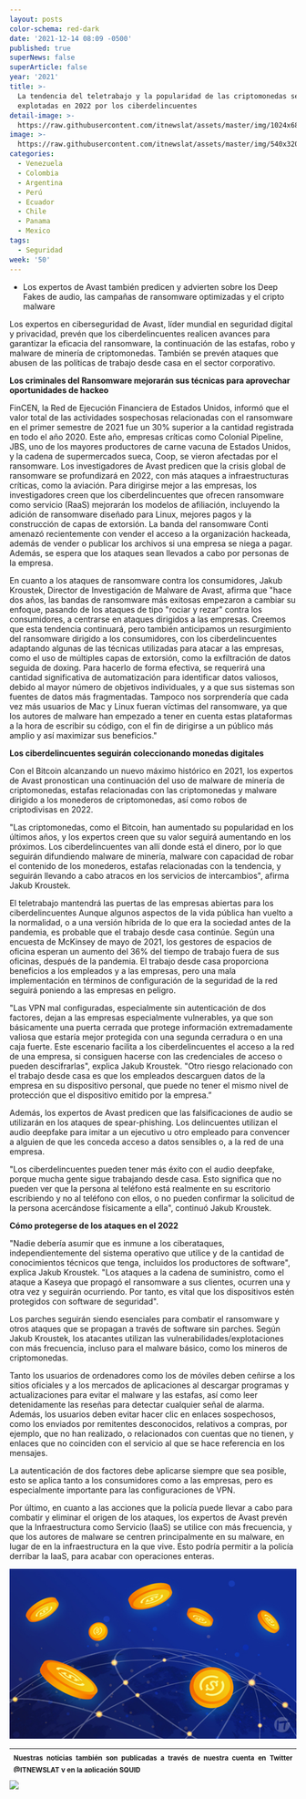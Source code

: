 ```yaml
---
layout: posts
color-schema: red-dark
date: '2021-12-14 08:09 -0500'
published: true
superNews: false
superArticle: false
year: '2021'
title: >-
  La tendencia del teletrabajo y la popularidad de las criptomonedas serán
  explotadas en 2022 por los ciberdelincuentes
detail-image: >-
  https://raw.githubusercontent.com/itnewslat/assets/master/img/1024x680/Criptocoins-g.jpg
image: >-
  https://raw.githubusercontent.com/itnewslat/assets/master/img/540x320/Criptocoins-p.jpg
categories:
  - Venezuela
  - Colombia
  - Argentina
  - Perú
  - Ecuador
  - Chile
  - Panama
  - Mexico
tags:
  - Seguridad
week: '50'
---
```

- Los expertos de Avast también predicen y advierten sobre los Deep Fakes de audio, las campañas de ransomware optimizadas y el cripto malware

Los expertos en ciberseguridad de Avast, líder mundial en seguridad digital y privacidad, prevén que los ciberdelincuentes realicen avances para garantizar la eficacia del ransomware, la continuación de las estafas, robo y malware de minería de criptomonedas. También se prevén ataques que abusen de las políticas de trabajo desde casa en el sector corporativo.

**Los criminales del Ransomware mejorarán sus técnicas para aprovechar oportunidades de hackeo**

FinCEN, la Red de Ejecución Financiera de Estados Unidos, informó que el valor total de las actividades sospechosas relacionadas con el ransomware en el primer semestre de 2021 fue un 30% superior a la cantidad registrada en todo el año 2020. Este año, empresas críticas como Colonial Pipeline, JBS, uno de los mayores productores de carne vacuna de Estados Unidos, y la cadena de supermercados sueca, Coop, se vieron afectadas por el ransomware. Los investigadores de Avast predicen que la crisis global de ransomware se profundizará en 2022, con más ataques a infraestructuras críticas, como la aviación. Para dirigirse mejor a las empresas, los investigadores creen que los ciberdelincuentes que ofrecen ransomware como servicio (RaaS) mejorarán los modelos de afiliación, incluyendo la adición de ransomware diseñado para Linux, mejores pagos y la construcción de capas de extorsión. La banda del ransomware Conti amenazó recientemente con vender el acceso a la organización hackeada, además de vender o publicar los archivos si una empresa se niega a pagar. Además, se espera que los ataques sean llevados a cabo por personas de la empresa.

En cuanto a los ataques de ransomware contra los consumidores, Jakub Kroustek, Director de Investigación de Malware de Avast, afirma que "hace dos años, las bandas de ransomware más exitosas empezaron a cambiar su enfoque, pasando de los ataques de tipo "rociar y rezar" contra los consumidores, a centrarse en ataques dirigidos a las empresas. Creemos que esta tendencia continuará, pero también anticipamos un resurgimiento del ransomware dirigido a los consumidores, con los ciberdelincuentes adaptando algunas de las técnicas utilizadas para atacar a las empresas, como el uso de múltiples capas de extorsión, como la exfiltración de datos seguida de doxing. Para hacerlo de forma efectiva, se requerirá una cantidad significativa de automatización para identificar datos valiosos, debido al mayor número de objetivos individuales, y a que sus sistemas son fuentes de datos más fragmentadas. Tampoco nos sorprendería que cada vez más usuarios de Mac y Linux fueran víctimas del ransomware, ya que los autores de malware han empezado a tener en cuenta estas plataformas a la hora de escribir su código, con el fin de dirigirse a un público más amplio y así maximizar sus beneficios."  

**Los ciberdelincuentes seguirán coleccionando monedas digitales**

Con el Bitcoin alcanzando un nuevo máximo histórico en 2021, los expertos de Avast pronostican una continuación del uso de malware de minería de criptomonedas, estafas relacionadas con las criptomonedas y malware dirigido a los monederos de criptomonedas, así como robos de criptodivisas en 2022.  

"Las criptomonedas, como el Bitcoin, han aumentado su popularidad en los últimos años, y los expertos creen que su valor seguirá aumentando en los próximos. Los ciberdelincuentes van allí donde está el dinero, por lo que seguirán difundiendo malware de minería, malware con capacidad de robar el contenido de los monederos, estafas relacionadas con la tendencia, y seguirán llevando a cabo atracos en los servicios de intercambios", afirma Jakub Kroustek.

El teletrabajo mantendrá las puertas de las empresas abiertas para los ciberdelincuentes 
Aunque algunos aspectos de la vida pública han vuelto a la normalidad, o a una versión híbrida de lo que era la sociedad antes de la pandemia, es probable que el trabajo desde casa continúe. Según una encuesta de McKinsey de mayo de 2021, los gestores de espacios de oficina esperan un aumento del 36% del tiempo de trabajo fuera de sus oficinas, después de la pandemia. El trabajo desde casa proporciona beneficios a los empleados y a las empresas, pero una mala implementación en términos de configuración de la seguridad de la red seguirá poniendo a las empresas en peligro. 
 
"Las VPN mal configuradas, especialmente sin autenticación de dos factores, dejan a las empresas especialmente vulnerables, ya que son básicamente una puerta cerrada que protege información extremadamente valiosa que estaría mejor protegida con una segunda cerradura o en una caja fuerte. Este escenario facilita a los ciberdelincuentes el acceso a la red de una empresa, si consiguen hacerse con las credenciales de acceso o pueden descifrarlas", explica Jakub Kroustek. "Otro riesgo relacionado con el trabajo desde casa es que los empleados descarguen datos de la empresa en su dispositivo personal, que puede no tener el mismo nivel de protección que el dispositivo emitido por la empresa.” 
 
Además, los expertos de Avast predicen que las falsificaciones de audio se utilizarán en los ataques de spear-phishing. Los delincuentes utilizan el audio deepfake para imitar a un ejecutivo u otro empleado para convencer a alguien de que les conceda acceso a datos sensibles o, a la red de una empresa.
 
"Los ciberdelincuentes pueden tener más éxito con el audio deepfake, porque mucha gente sigue trabajando desde casa. Esto significa que no pueden ver que la persona al teléfono está realmente en su escritorio escribiendo y no al teléfono con ellos, o no pueden confirmar la solicitud de la persona acercándose físicamente a ella", continuó Jakub Kroustek.
 
**Cómo protegerse de los ataques en el 2022**

"Nadie debería asumir que es inmune a los ciberataques, independientemente del sistema operativo que utilice y de la cantidad de conocimientos técnicos que tenga, incluidos los productores de software", explica Jakub Kroustek. "Los ataques a la cadena de suministro, como el ataque a Kaseya que propagó el ransomware a sus clientes, ocurren una y otra vez y seguirán ocurriendo. Por tanto, es vital que los dispositivos estén protegidos con software de seguridad". 
 
Los parches seguirán siendo esenciales para combatir el ransomware y otros ataques que se propagan a través de software sin parches. Según Jakub Kroustek, los atacantes utilizan las vulnerabilidades/explotaciones con más frecuencia, incluso para el malware básico, como los mineros de criptomonedas.
 
Tanto los usuarios de ordenadores como los de móviles deben ceñirse a los sitios oficiales y a los mercados de aplicaciones al descargar programas y actualizaciones para evitar el malware y las estafas, así como leer detenidamente las reseñas para detectar cualquier señal de alarma. Además, los usuarios deben evitar hacer clic en enlaces sospechosos, como los enviados por remitentes desconocidos, relativos a compras, por ejemplo, que no han realizado, o relacionados con cuentas que no tienen, y enlaces que no coinciden con el servicio al que se hace referencia en los mensajes.
 
La autenticación de dos factores debe aplicarse siempre que sea posible, esto se aplica tanto a los consumidores como a las empresas, pero es especialmente importante para las configuraciones de VPN.
 
Por último, en cuanto a las acciones que la policía puede llevar a cabo para combatir y eliminar el origen de los ataques, los expertos de Avast prevén que la Infraestructura como Servicio (IaaS) se utilice con más frecuencia, y que los autores de malware se centren principalmente en su malware, en lugar de en la infraestructura en la que vive. Esto podría permitir a la policía derribar la IaaS, para acabar con operaciones enteras. 

![](https://raw.githubusercontent.com/itnewslat/assets/master/img/540x320/Criptocoins-p.jpg)

<table style="height: 42px;" width="569">
<tbody>
<tr>
<td style="text-align: justify;"><sub><strong>Nuestras noticias también son publicadas a través de nuestra cuenta en Twitter <a href="https://twitter.com/itnewslat?lang=es">@ITNEWSLAT</a> y en la aplicación <a href="https://squidapp.co/en/">SQUID</a></strong></sub></td>
</tr>
</tbody>
</table>

<img src="https://tracker.metricool.com/c3po.jpg?hash=56f88a41e39ab42c063cc51676587a04"/>